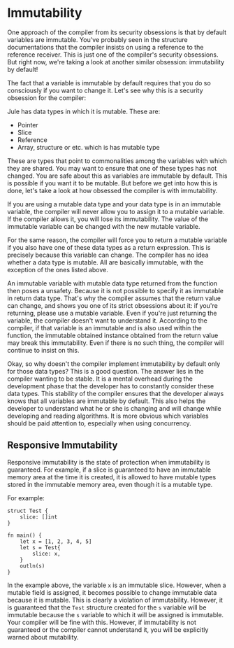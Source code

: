 # Immutability
One approach of the compiler from its security obsessions is that by default variables are immutable. You've probably seen in the structure documentations that the compiler insists on using a reference to the reference receiver. This is just one of the compiler's security obsessions. But right now, we're taking a look at another similar obsession: immutability by default!

The fact that a variable is immutable by default requires that you do so consciously if you want to change it. Let's see why this is a security obsession for the compiler:

Jule has data types in which it is mutable. These are:

- Pointer
- Slice
- Reference
- Array, structure or etc. which is has mutable type

These are types that point to commonalities among the variables with which they are shared. You may want to ensure that one of these types has not changed. You are safe about this as variables are immutable by default. This is possible if you want it to be mutable. But before we get into how this is done, let's take a look at how obsessed the compiler is with immutability.

If you are using a mutable data type and your data type is in an immutable variable, the compiler will never allow you to assign it to a mutable variable. If the compiler allows it, you will lose its immutability. The value of the immutable variable can be changed with the new mutable variable.

For the same reason, the compiler will force you to return a mutable variable if you also have one of these data types as a return expression. This is precisely because this variable can change. The compiler has no idea whether a data type is mutable. All are basically immutable, with the exception of the ones listed above.

An immutable variable with mutable data type returned from the function then poses a unsafety. Because it is not possible to specify it as immutable in return data type. That's why the compiler assumes that the return value can change, and shows you one of its strict obsessions about it: if you're returning, please use a mutable variable. Even if you're just returning the variable, the compiler doesn't want to understand it. According to the compiler, if that variable is an immutable and is also used within the function, the immutable obtained instance obtained from the return value may break this immutability. Even if there is no such thing, the compiler will continue to insist on this.

Okay, so why doesn't the compiler implement immutability by default only for those data types? This is a good question. The answer lies in the compiler wanting to be stable. It is a mental overhead during the development phase that the developer has to constantly consider these data types. This stability of the compiler ensures that the developer always knows that all variables are immutable by default. This also helps the developer to understand what he or she is changing and will change while developing and reading algorithms. It is more obvious which variables should be paid attention to, especially when using concurrency.

## Responsive Immutability

Responsive immutability is the state of protection when immutability is guaranteed. For example, if a slice is guaranteed to have an immutable memory area at the time it is created, it is allowed to have mutable types stored in the immutable memory area, even though it is a mutable type.

For example:
```jule
struct Test {
    slice: []int
}

fn main() {
    let x = [1, 2, 3, 4, 5]
    let s = Test{
        slice: x,
    }
    outln(s)
}
```

In the example above, the variable `x` is an immutable slice. However, when a mutable field is assigned, it becomes possible to change immutable data because it is mutable. This is clearly a violation of immutability. However, it is guaranteed that the `Test` structure created for the `s` variable will be immutable because the `s` variable to which it will be assigned is immutable. Your compiler will be fine with this. However, if immutability is not guaranteed or the compiler cannot understand it, you will be explicitly warned about mutability.
